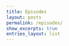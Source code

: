 ```yaml
---
title: Episodes
layout: posts
permalink: /episodes/
show_excerpts: true
entries_layout: list
---
```

